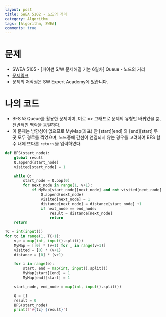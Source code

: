 ```yaml
---
layout: post
title: SWEA 5102 - 노드의 거리
category: Algorithm
tags: [Algorithm, SWEA]
comments: true
---
```




# 문제

-  SWEA 5105 - [파이썬 S/W 문제해결 기본 6일차] Queue - 노드의 거리
-  [문제링크](https://www.swexpertacademy.com/main/learn/course/subjectDetail.do?courseId=AVuPDN86AAXw5UW6&subjectId=AWOVIoJqqfYDFAWg)
-  문제의 저작권은 SW Expert Academy에 있습니다.



# 나의 코드

- BFS 와 Queue를 활용한 문제이며, 미로 => 그래프로 문제의 유형만 바뀌었을 뿐,  전반적인 맥락을 동일하다.
- 이 문제는 방향성이 없으므로 MyMap(좌표) 안 \[start][end] 와 \[end][start] 두 곳 모두 경로를 찍었으며,  노드중에 간선이 연결되지 않는 경우를 고려하여 BFS 함수 내에 또다른 `return` 을 입력하였다.


```python
def BFS(start_node):
    global result
    Q.append(start_node)
    visited[start_node] = 1

    while Q:
        start_node = Q.pop(0)
        for next_node in range(1, v+1):
            if MyMap[start_node][next_node] and not visited[next_node]:
                Q.append(next_node)
                visited[next_node] = 1
                distance[next_node] = distance[start_node] +1
                if next_node == end_node:
                    result = distance[next_node]
                    return
    return

TC = int(input())
for tc in range(1, TC+1):
    v,e = map(int, input().split())
    MyMap = [[0] * (v+1) for _ in range(v+1)]
    visited = [0] * (v+1)
    distance = [0] * (v+1)

    for i in range(e):
        start, end = map(int, input().split())
        MyMap[start][end] = 1
        MyMap[end][start] = 1

    start_node, end_node = map(int, input().split())

    Q = []
    result = 0
    BFS(start_node)
    print(f'#{tc} {result}')
```
